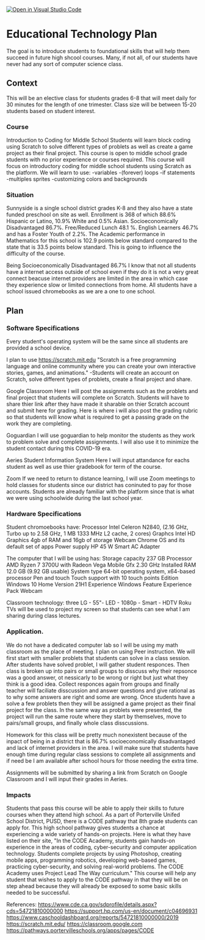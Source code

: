 [![Open in Visual Studio Code](https://classroom.github.com/assets/open-in-vscode-f059dc9a6f8d3a56e377f745f24479a46679e63a5d9fe6f495e02850cd0d8118.svg)](https://classroom.github.com/online_ide?assignment_repo_id=6096581&assignment_repo_type=AssignmentRepo)
# Educational Technology Plan

The goal is to introduce students to foundational skills that will help them succeed in future high shcool courses. Many, if not all, of our students have never had any sort of computer science class. 

## Context
This will be an elective class for students grades 6-8 that will meet daily for 30 minutes for the length of one trimester. 
Class size will be between 15-20 students based on student interest.  

### Course

Introduction to Coding for Middle School
Students will learn block coding using Scratch to solve different types of problets
as well as create a game project as their final project.
This course is open to middle school grade students with no prior experience or courses required. 
This course will focus on introductory coding for middle school students using Scratch as the platform.
We will learn to use:
-variables
-(forever) loops
-if statements
-multiples sprites
-customizing colors and backgrounds

### Situation

Sunnyside is a single school district grades K-8 and they also have a state funded preschool on site as well. Enrollment is 368 of which 88.6% Hispanic or Latino, 10.9% White and 0.5% Asian. Socioeconomically Disadvantaged 86.7%. Free/Reduced Lunch 48.1 %. English Learners 46.7%
and has a Foster Youth of 2.2%. The Academic performance in Mathematics for this school is 102.9 points below standard compared to the state that is 33.5 points below standard. This is going to influence the difficulty of the course. 

Being Socioeconomically Disadvantaged 86.7% I know that not all students have a internet access outside of school even if they do it is not a very great connect beacuse internet providers are limited in the area in which case they experience slow or limited connections from home. All students have a school issued chromebooks as we are a one to one school.

## Plan

### Software Specifications

Every student's operating system will be the same since all students are provided a school device.

I plan to use https://scratch.mit.edu "Scratch is a free programming language and online community where you can create your own interactive stories, games, and animations."
-Students will create an account on Scratch, solve different types of problets, create a final project and share.

Google Classroom
Here I will post the assignments such as the problets and final project that students will complete on Scratch. Students will have to share thier link after they have made it sharable on thier Scratch account and submit here for grading. Here is where i will also post the grading rubric so that students will know what is required to get a passing grade on the work they are completing. 

Goguardian
I will use goguardian to help monitor the students as they work to problem solve and complete assignments. I will also use it to minimize the student contact during this COVID-19 era. 

Aeries Student Information System
Here I will input attandance for eachs student as well as use thier gradebook for term of the course. 

Zoom
If we need to return to distance learning, I will use Zoom meetings to hold classes for students since our district has coninuted to pay for those accounts. Students are already familiar with the platform since that is what we were using schoolwide during the last school year. 

### Hardware Specifications

Student chromoebooks have:
Processor Intel Celeron N2840, (2.16 GHz, Turbo up to 2.58 GHz, 1 MB 1333 MHz L2 cache, 2 cores)
Graphcs Intel HD Graphics 
4gb of RAM and 16gb of storage
Webcam
Chrome OS and its default set of apps
Power supply HP 45 W Smart AC Adapter

The computer that I will be using has:
Storage capacity 237 GB
Processor	AMD Ryzen 7 3700U with Radeon Vega Mobile Gfx     2.30 GHz
Installed RAM	12.0 GB (9.92 GB usable)
System type	64-bit operating system, x64-based processor
Pen and touch	Touch support with 10 touch points
Edition	Windows 10 Home
Version	21H1
Experience	Windows Feature Experience Pack 
Webcam

Classroom technology: three LG - 55"- LED - 1080p - Smart - HDTV Roku TVs  will be used to project my screen so that students can see what I am sharing during class lectures.

### Application.

We do not have a dedicated computer lab so I will be using my math classroom as the place of meeting. I plan on using Peer instruction. We will first start with smaller problets that students can solve in a class session. After students have solved problet, I will gather student responces. Then class is broken up into pairs or small groups to disscuss why their repsonce was a good answer, ot nessicarly to be wrong or right but just what they think is a good idea. Collect responces again from groups and finally teacher will faciliate disscussion and answer questions and give rational as to why some answers are right and some are wrong. 
Once students have a solve a few problets then they will be assigned a game project as their final project for the class. In the same way as problets were presented, the project will run the same route where they start by themselves, move to pairs/small groups, and finally whole class disscussions. 

Homework for this class will be pretty much nonexistent because of the inpact of being in a district that is 86.7% socioeconomically disadvantaged and lack of internet providers in the area. I will make sure that students have enough time during regular class sessions to complete all assignments and if need be I am available after school hours for those needing the extra time. 

Assignments will be submitted by sharing a link from Scratch on Google Classroom and I will input their grades in Aeries.

### Impacts

Students that pass this course will be able to apply their skills to future courses when they attend high school. As a part of Porterville Unifed School District, PUSD, there is a CODE pathway that 8th grade students can apply for. This high school pathway gives students a chance at experiencing a wide variety of hands-on projects. Here is what they have listed on their site, "In the CODE Academy, students gain hands-on experience in the areas of coding, cyber-security and computer application technology. Students complete projects by using Photoshop, creating mobile apps, programming robotics, developing web-based games, practicing cyber-security, and solving real-world problems. The CODE Academy uses Project Lead The Way curriculum." This course will help any student that wishes to apply to the CODE pathway in that they will be on step ahead because they will already be exposed to some basic skills needed to be successful.

References:
https://www.cde.ca.gov/sdprofile/details.aspx?cds=54721810000000
https://support.hp.com/us-en/document/c04696931
https://www.caschooldashboard.org/reports/54721810000000/2019
https://scratch.mit.edu/
https://classroom.google.com
https://pathways.portervilleschools.org/apps/pages/CODE
